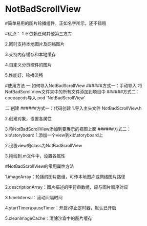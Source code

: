 # NotBadScrollView 
#简单易用的图片轮播组件，正如名字所示，还不错哦

#优点：
1.不依赖任何其他第三方库

2.同时支持本地图片及网络图片

3.支持内存缓存和本地缓存

4.自定义分页控件的图片

5.性能好，轮播流畅

#使用方法
一.如何导入NotBadScrollView
######方式一：手动导入
将NotBadScrollView文件夹中的所有文件添加到项目中
######方式二：cocoapods导入
pod 'NotBadScrollView'

二.创建
######方式一：代码创建
1.导入主头文件 NotBadScrollView.h

2.创建对象，设置各属性

3.将NotBadScrollView添加到要展示的视图上面
######方式二：xib\storyboard
1.添加一个view到xib\storyboard上

2.设置view的class为NotBadScrollView

3.拖线到.m文件中，设置各属性



#NotBadScrollView的常用属性方法

1.imageArray：轮播的图片数组，可传本地图片或网络图片路径

2.descriptionArray：图片描述的字符串数组，应与图片顺序对应

3.timeInterval：滚动间隔时间

4.startTimer\pauseTimer：开启\停止定时器，默认已开启

5.cleanImageCache：清除沙盒中的图片缓存


